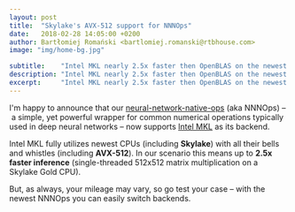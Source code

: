 ```yaml
---
layout: post
title:  "Skylake's AVX-512 support for NNNOps"
date:   2018-02-28 14:05:00 +0200
author: Bartłomiej Romański <bartlomiej.romanski@rtbhouse.com>
image: "img/home-bg.jpg"

subtitle:    "Intel MKL nearly 2.5x faster then OpenBLAS on the newest CPUs."
description: "Intel MKL nearly 2.5x faster then OpenBLAS on the newest CPUs."
excerpt:     "Intel MKL nearly 2.5x faster then OpenBLAS on the newest CPUs."
---
```


I'm happy to announce that our <a href="https://github.com/RTBHOUSE/neural-network-native-ops">neural-network-native-ops</a> (aka NNNOps) – a simple, yet powerful wrapper for common numerical operations typically used in deep neural networks – now supports <a href="https://software.intel.com/en-us/mkl">Intel MKL</a> as its backend.

Intel MKL fully utilizes newest CPUs (including **Skylake**) with all their bells and whistles (including **AVX-512**). In our scenario this means up to **2.5x faster inference** (single-threaded 512x512 matrix multiplication on a Skylake Gold CPU).

But, as always, your mileage may vary, so go test your case – with the newest NNNOps you can easily switch backends.

